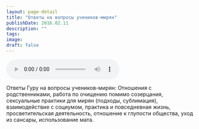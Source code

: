 ```yaml
---
layout: page-detail
title: "Ответы на вопросы учеников-мирян"
publishDate: 2016.02.11
description: ""
tags:
image:
draft: false
---
```


<audio title="2016.02.11 - Ответы на вопросы учеников-мирян.mp3" src="/upload/iblock/1f8/1f872be4d61eb1ad99e321a1995731d7.mp3" controls=""></audio>

 Ответы Гуру на вопросы учеников-мирян: Отношения с родственниками, работа по очищению помимо созерцания, сексуальные практики для мирян (подходы, сублимация), взаимодействие с социумом, практика и повседневная жизнь, просветительская деятельность, отношение к глупости общества, уход из сансары, использование мата. 

  
